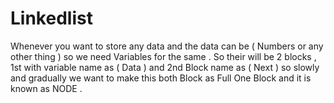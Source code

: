 # Linkedlist
Whenever you want to store any data and the data can be ( Numbers or any other thing ) so we need Variables for the same . So their will be 2 blocks , 1st with variable name as ( Data ) and 2nd Block name as ( Next ) so slowly and gradually we want to make this both Block as Full One Block and it is known as NODE .
